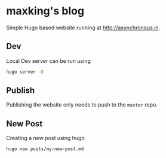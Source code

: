 maxking's blog
====================

Simple Hugo based website running at http://asynchronous.in.

Dev
---

Local Dev server can be run using

```bash
hugo server -D
```

Publish
--------

Publishing the website only needs to push to the `master` repo.


New Post
---------

Creating a new post using hugo

```bash
hugo new posts/my-new-post.md
```
